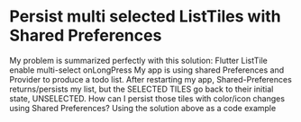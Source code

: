 
# Persist multi selected ListTiles with Shared Preferences

My problem is summarized perfectly with this solution:
Flutter ListTile enable multi-select onLongPress
My app is using shared Preferences and Provider to produce a todo list.
After restarting my app, Shared-Preferences returns/persists my list, but the SELECTED TILES go back to their initial state, UNSELECTED.
How can I persist those tiles with color/icon changes using Shared Preferences?
Using the solution above as a code example

        